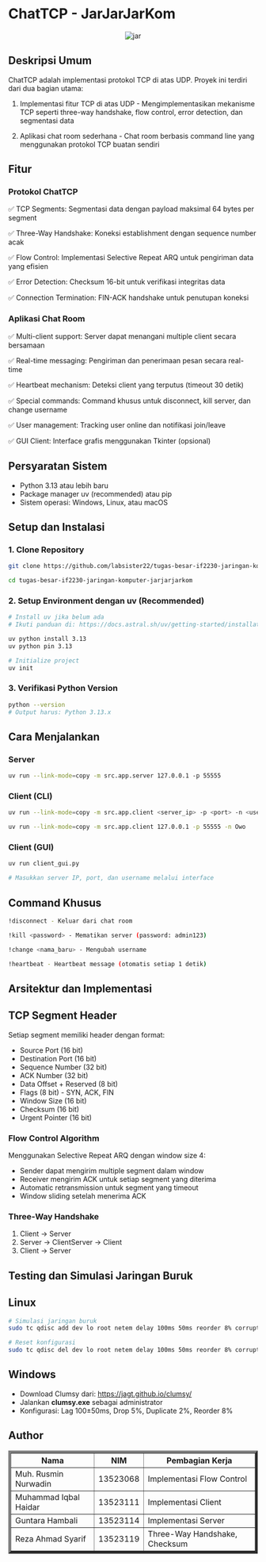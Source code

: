 # ChatTCP - JarJarJarKom

<p align="center">
  <img src="test/jar.png" alt="jar" />
  <br>
</p>


## Deskripsi Umum

ChatTCP adalah implementasi protokol TCP di atas UDP. Proyek ini terdiri dari dua bagian utama:

1. Implementasi fitur TCP di atas UDP - Mengimplementasikan mekanisme TCP seperti three-way handshake, flow control, error detection, dan segmentasi data

2. Aplikasi chat room sederhana - Chat room berbasis command line yang menggunakan protokol TCP buatan sendiri

## Fitur

### Protokol ChatTCP

✅ TCP Segments: Segmentasi data dengan payload maksimal 64 bytes per segment

✅ Three-Way Handshake: Koneksi establishment dengan sequence number acak

✅ Flow Control: Implementasi Selective Repeat ARQ untuk pengiriman data yang efisien

✅ Error Detection: Checksum 16-bit untuk verifikasi integritas data

✅ Connection Termination: FIN-ACK handshake untuk penutupan koneksi

### Aplikasi Chat Room

✅ Multi-client support: Server dapat menangani multiple client secara bersamaan

✅ Real-time messaging: Pengiriman dan penerimaan pesan secara real-time

✅ Heartbeat mechanism: Deteksi client yang terputus (timeout 30 detik)

✅ Special commands: Command khusus untuk disconnect, kill server, dan change username

✅ User management: Tracking user online dan notifikasi join/leave

✅ GUI Client: Interface grafis menggunakan Tkinter (opsional)

## Persyaratan Sistem

<ul>
<li>Python 3.13 atau lebih baru
<li>Package manager uv (recommended) atau pip
<li>Sistem operasi: Windows, Linux, atau macOS
</ul>

## Setup dan Instalasi

### 1. Clone Repository

```bash
git clone https://github.com/labsister22/tugas-besar-if2230-jaringan-komputer-jarjarjarkom.git

cd tugas-besar-if2230-jaringan-komputer-jarjarjarkom
```

### 2. Setup Environment dengan uv (Recommended)

```bash
# Install uv jika belum ada
# Ikuti panduan di: https://docs.astral.sh/uv/getting-started/installation/

uv python install 3.13
uv python pin 3.13

# Initialize project
uv init
```

### 3. Verifikasi Python Version

```bash
python --version
# Output harus: Python 3.13.x
```

## Cara Menjalankan

### Server

```bash
uv run --link-mode=copy -m src.app.server 127.0.0.1 -p 55555
```

### Client (CLI)

```bash
uv run --link-mode=copy -m src.app.client <server_ip> -p <port> -n <username>

uv run --link-mode=copy -m src.app.client 127.0.0.1 -p 55555 -n Owo
```

### Client (GUI)

```bash
uv run client_gui.py

# Masukkan server IP, port, dan username melalui interface
```

## Command Khusus

```bash
!disconnect - Keluar dari chat room
```

```bash
!kill <password> - Mematikan server (password: admin123)
```

```bash
!change <nama_baru> - Mengubah username
```

```bash
!heartbeat - Heartbeat message (otomatis setiap 1 detik)
```

## Arsitektur dan Implementasi

## TCP Segment Header

Setiap segment memiliki header dengan format:

<ul>
  <li>Source Port (16 bit)</li>
  <li>Destination Port (16 bit)</li>
  <li>Sequence Number (32 bit)</li>
  <li>ACK Number (32 bit)</li>
  <li>Data Offset + Reserved (8 bit)</li>
  <li>Flags (8 bit) - SYN, ACK, FIN</li>
  <li>Window Size (16 bit)</li>
  <li>Checksum (16 bit)</li>
  <li>Urgent Pointer (16 bit)</li>
</ul>

### Flow Control Algorithm

Menggunakan Selective Repeat ARQ dengan window size 4:

<ul>
  <li>Sender dapat mengirim multiple segment dalam window</li>
  <li>Receiver mengirim ACK untuk setiap segment yang diterima</li>
  <li>Automatic retransmission untuk segment yang timeout</li>
  <li>Window sliding setelah menerima ACK</li>
</ul>

### Three-Way Handshake

1. Client → Server
2. Server → ClientServer → Client
3. Client → Server

## Testing dan Simulasi Jaringan Buruk

## Linux

```bash
# Simulasi jaringan buruk
sudo tc qdisc add dev lo root netem delay 100ms 50ms reorder 8% corrupt 5% duplicate 2% 5% loss 5%

# Reset konfigurasi
sudo tc qdisc del dev lo root netem delay 100ms 50ms reorder 8% corrupt 5% duplicate 2% 5% loss 5%
```

## Windows

<ul>
  <li>Download Clumsy dari: <a href="https://jagt.github.io/clumsy/" target="_blank">https://jagt.github.io/clumsy/</a></li>
  <li>Jalankan <strong>clumsy.exe</strong> sebagai administrator</li>
  <li>Konfigurasi: Lag 100±50ms, Drop 5%, Duplicate 2%, Reorder 8%</li>
</ul>

## Author

<table border="5">
  <tr>
    <th>Nama</th>
    <th>NIM</th>
    <th>Pembagian Kerja</th>
  </tr>
  <tr>
    <td>Muh. Rusmin Nurwadin</td>
    <td>13523068</td>
    <td>Implementasi Flow Control</td>
  </tr>
    <tr>
    <td>Muhammad Iqbal Haidar</td>
    <td>13523111</td>
    <td>Implementasi Client</td>
  </tr>
  <tr>
    <td>Guntara Hambali</td>
    <td>13523114</td>
    <td>Implementasi Server</td>
  </tr>
  <tr>
    <td>Reza Ahmad Syarif</td>
    <td>13523119</td>
    <td>Three-Way Handshake, Checksum</td>
  </tr>
</table>
